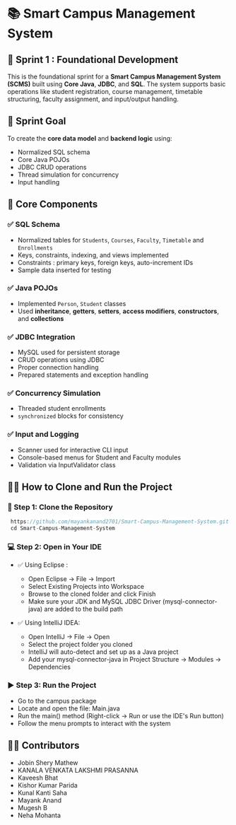 # 📚 Smart Campus Management System 

## 🚀 Sprint 1 : Foundational Development
This is the foundational sprint for a **Smart Campus Management System (SCMS)** built using **Core Java**, **JDBC**, and **SQL**. The system supports basic operations like student registration, course management, timetable structuring, faculty assignment, and input/output handling.

## 🎯 Sprint Goal
To create the **core data model** and **backend logic** using:
- Normalized SQL schema
- Core Java POJOs
- JDBC CRUD operations
- Thread simulation for concurrency
- Input handling

## 🧱 Core Components

### ✅ SQL Schema
- Normalized tables for `Students`, `Courses`, `Faculty`, `Timetable` and `Enrollments`
- Keys, constraints, indexing, and views implemented
- Constraints : primary keys, foreign keys, auto-increment IDs
- Sample data inserted for testing

### ✅ Java POJOs
- Implemented `Person`, `Student` classes
- Used **inheritance**, **getters**, **setters**, **access modifiers**, **constructors**, and **collections**

### ✅ JDBC Integration
- MySQL used for persistent storage
- CRUD operations using JDBC
- Proper connection handling
- Prepared statements and exception handling

### ✅ Concurrency Simulation
- Threaded student enrollments
- `synchronized` blocks for consistency

### ✅ Input and Logging
- Scanner used for interactive CLI input
- Console-based menus for Student and Faculty modules
- Validation via InputValidator class

## 🧑‍💻 How to Clone and Run the Project

### 🔗 Step 1: Clone the Repository
 ```javascript
  https://github.com/mayankanand2701/Smart-Campus-Management-System.git
  cd Smart-Campus-Management-System  
  ```

### 💻 Step 2: Open in Your IDE
- ✅ Using Eclipse :
  - Open Eclipse → File → Import
  - Select Existing Projects into Workspace
  - Browse to the cloned folder and click Finish
  - Make sure your JDK and MySQL JDBC Driver (mysql-connector-java) are added to the build path

- ✅ Using IntelliJ IDEA:
  - Open IntelliJ → File → Open
  - Select the project folder you cloned
  - IntelliJ will auto-detect and set up as a Java project
  - Add your mysql-connector-java in Project Structure → Modules → Dependencies

### ▶️ Step 3: Run the Project
- Go to the campus package
- Locate and open the file: Main.java
- Run the main() method (Right-click → Run or use the IDE's Run button)
- Follow the menu prompts to interact with the system

## 👨‍💻 Contributors
- Jobin Shery Mathew
- KANALA VENKATA LAKSHMI PRASANNA
- Kaveesh Bhat
- Kishor Kumar Parida
- Kunal Kanti Saha
- Mayank Anand
- Mugesh B
- Neha Mohanta
